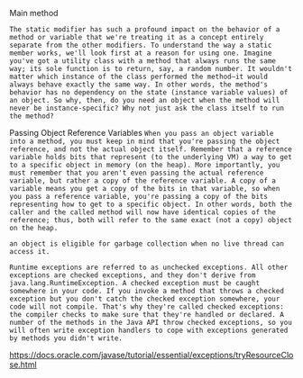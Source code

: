Main method


`The static modifier has such a profound impact on the behavior of a method or variable that we're treating it as a concept entirely separate from the other modifiers. To understand the way a static member works, we'll look first at a reason for using one. Imagine you've got a utility class with a method that always runs the same way; its sole function is to return, say, a random number. It wouldn't matter which instance of the class performed the method—it would always behave exactly the same way. In other words, the method's behavior has no dependency on the state (instance variable values) of an object. So why, then, do you need an object when the method will never be instance-specific? Why not just ask the class itself to run the method?`


Passing Object Reference Variables
`When you pass an object variable into a method, you must keep in mind that you're passing the object reference, and not the actual object itself. Remember that a reference variable holds bits that represent (to the underlying VM) a way to get to a specific object in memory (on the heap). More importantly, you must remember that you aren't even passing the actual reference variable, but rather a copy of the reference variable. A copy of a variable means you get a copy of the bits in that variable, so when you pass a reference variable, you're passing a copy of the bits representing how to get to a specific object. In other words, both the caller and the called method will now have identical copies of the reference; thus, both will refer to the same exact (not a copy) object on the heap.`

`an object is eligible for garbage collection when no live thread can access it.`

`Runtime exceptions are referred to as unchecked exceptions. All other exceptions are checked exceptions, and they don't derive from java.lang.RuntimeException. A checked exception must be caught somewhere in your code. If you invoke a method that throws a checked exception but you don't catch the checked exception somewhere, your code will not compile. That's why they're called checked exceptions: the compiler checks to make sure that they're handled or declared. A number of the methods in the Java API throw checked exceptions, so you will often write exception handlers to cope with exceptions generated by methods you didn't write.`


https://docs.oracle.com/javase/tutorial/essential/exceptions/tryResourceClose.html
